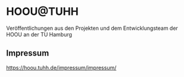 # HOOU@TUHH

Veröffentlichungen aus den Projekten und dem Entwicklungsteam der HOOU an der TU Hamburg

## Impressum

<https://hoou.tuhh.de/impressum/impressum/>
